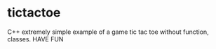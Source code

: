 # tictactoe
C++ extremely simple example of a game tic tac toe without function, classes.
HAVE FUN 
